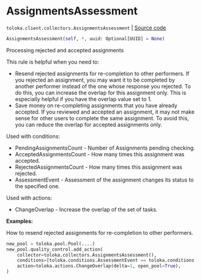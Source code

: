 # AssignmentsAssessment
`toloka.client.collectors.AssignmentsAssessment` | [Source code](https://github.com/Toloka/toloka-kit/blob/v0.1.26/src/client/collectors.py#L151)

```python
AssignmentsAssessment(self, *, uuid: Optional[UUID] = None)
```

Processing rejected and accepted assignments


This rule is helpful when you need to:
- Resend rejected assignments for re-completion to other performers. If you rejected an assignment, you may want it
to be completed by another performer instead of the one whose response you rejected. To do this, you can increase
the overlap for this assignment only. This is especially helpful if you have the overlap value set to 1.
- Save money on re-completing assignments that you have already accepted. If you reviewed and accepted an assignment,
it may not make sense for other users to complete the same assignment. To avoid this, you can reduce the overlap for
accepted assignments only.

Used with conditions:
* PendingAssignmentsCount - Number of Assignments pending checking.
* AcceptedAssignmentsCount - How many times this assignment was accepted.
* RejectedAssignmentsCount - How many times this assignment was rejected.
* AssessmentEvent - Assessment of the assignment changes its status to the specified one.

Used with actions:
* ChangeOverlap - Increase the overlap of the set of tasks.


**Examples:**

How to resend rejected assignments for re-completion to other performers.

```python
new_pool = toloka.pool.Pool(....)
new_pool.quality_control.add_action(
    collector=toloka.collectors.AssignmentsAssessment(),
    conditions=[toloka.conditions.AssessmentEvent == toloka.conditions.AssessmentEvent.REJECT],
    action=toloka.actions.ChangeOverlap(delta=1, open_pool=True),
)
```
